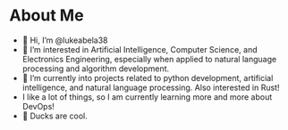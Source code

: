 # About Me

- 👋 Hi, I’m @lukeabela38
- 👀 I’m interested in Artificial Intelligence, Computer Science, and Electronics Engineering, especially when applied to natural language processing and algorithm development.
- 🌱 I’m currently into projects related to python development, artificial intelligence, and natural language processing. Also interested in Rust!
- I like a lot of things, so I am currently learning more and more about DevOps!
- 🦆 Ducks are cool.

<!---
lukeabela38/lukeabela38 is a ✨ special ✨ repository because its `README.md` (this file) appears on your GitHub profile.
You can click the Preview link to take a look at your changes.
--->
